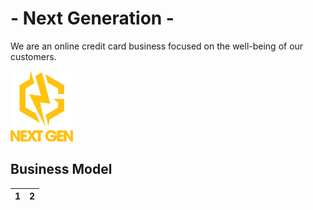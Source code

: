 # - Next Generation -
We are an online credit card business focused on the well-being of our customers. 

<img src="/images/Logo.png" width="100">

## Business Model
| 1 | 2 |
| ---  | ---           |

